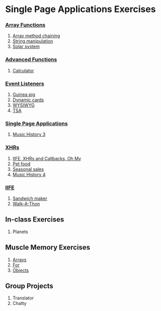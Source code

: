 # Single Page Applications Exercises

### [Array Functions](../resources/SP_JS_ARRAY_METHODS.md)
1. [Array method chaining](SP_JS_ARRAYS_CHAINING.md)
1. [String manipulation](SP_JS_ARRAYS_STRING_MANIPULATION.md)
1. [Solar system](SP_JS_ARRAYS_SOLAR_SYSTEM.md)


### [Advanced Functions](../resources/SP_JS_FIRST_ORDER_FUNCTIONS.md)
1. [Calculator](SP_JS_ADVANCED_FUNCTIONS_CALCULATOR.md)


### [Event Listeners](../resources/SP_JS_EVENT_BASED_PROGRAMMING.md)
1. [Guinea pig](SP_JS_EVENT_LISTENERS_GUINEA_PIG.md)
1. [Dynamic cards](SP_JS_EVENT_LISTENERS_DYNAMIC_CARDS.md)
1. [WYSIWYG](SP_JS_EVENT_LISTENERS_WYSIWYG.md)
1. [TSA](SP_JS_EVENT_LISTENERS_TSA.md)


### [Single Page Applications](../resources/SP_JS_SINGLE_PAGE_APPLICATIONS.md)
1. [Music History 3](SP_JS_MUSIC_HISTORY_3.md)


### [XHRs](../resources/SP_JS_XHR.md)
1. [IIFE, XHRs and Callbacks, Oh My](SP_JS_XHR_MIND_MELTING.md)
1. [Pet food](SP_JS_XHR_FOOD.md)
1. [Seasonal sales](SP_JS_XHR_SEASONAL_SALES.md)
1. [Music History 4](SP_JS_MUSIC_HISTORY_4.md)


### [IIFE](../resources/SP_JS_MODULAR_DEVELOPMENT_IIFE.md)
1. [Sandwich maker](SP_JS_IIFE_SANDWICH.md)
1. [Walk-A-Thon](SP_JS_IIFE_BOOTSTRAP.md)


## In-class Exercises
1. Planets


## Muscle Memory Exercises
1. [Arrays](SP_MM_ARRAYS.md)
1. [For](SP_MM_FOR.md)
1. [Objects](SP_MM_OBJECTS.md)


## Group Projects
1. Translator
1. Chatty
